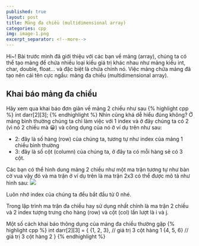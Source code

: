 ```yaml
---
published: true
layout: post
title: Mảng đa chiều (multidimensional array)
categories: cpp
img: image-1.png
excerpt_separator: <!--more-->
---
```

Hi~! Bài trước mình đã giới thiệu với các bạn về mảng (array), chúng ta có thể tạo mảng để chứa nhiều loại kiểu giá trị khác nhau như mảng kiểu int, char, double, float... và đặc biệt là chứa chính nó. Việc mảng chứa mảng đã tạo nên cái tên cực ngầu: mảng đa chiều (multidimensional array).
## Khai báo mảng đa chiều
Hãy xem qua khai báo đơn giản về mảng 2 chiều như sau
{% highlight cpp %}
	int darr[2][3];
{% endhighlight %}
Nhìn cũng khá dễ hiểu đúng không? Ở mảng bình thường chúng ta chỉ làm việc  với 1 index và ở đây chúng ta có 2 (vì nó 2 chiều mà 😀) và công dụng của nó ở ví dụ trên như sau:
- 2: đây là số hàng (row) của chúng ta, tương tự như index của mảng 1 chiều bình thường
- 3: đây là số cột (column) của chúng ta, ở đây ta có mỗi hàng sẽ có 3 cột.

Các bạn có thể hình dung mảng 2 chiều như một ma trận tương tự như bàn cờ vua vậy đó và ma trận ở ví dụ trên là ma trận 2x3 có thể được mô tả như hình sau:
![](https://4.bp.blogspot.com/-o7xkJGrY2bc/XH-Sa4TnMzI/AAAAAAAAAhc/7wHgqcF8GcAgUq3xsN4KB5ZPmLQMczp_QCK4BGAYYCw/s1600/bai_5.2.PNG)
<div class="alert alert-info">
Luôn nhớ index của chúng ta đều bắt đầu từ 0 nhé.
</div>

Trong lập trình ma trận đa chiều hay sử dụng nhất chính là ma trận 2 chiều và 2 index tượng trưng cho hàng (row) và cột (col) lần lượt là i và j.

Một số cách khai báo thông dụng của mảng đa chiều thường gặp
{% highlight cpp %}
int darr[2][3] =
{
 {1, 2, 3}, // giá trị 3 cột hàng 1
 {4, 5, 6} // giá trị 3 cột hàng 2
}
{% endhighlight %}